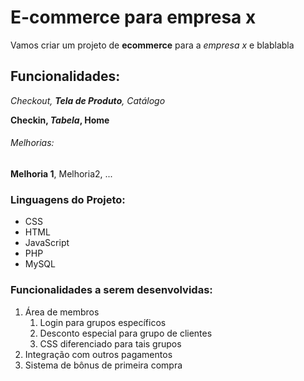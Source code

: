 # E-commerce para empresa x
Vamos criar um projeto de **ecommerce** para a *empresa x* e blablabla

## Funcionalidades:
_Checkout, **Tela de Produto**, Catálogo_

**Checkin, _Tabela_, Home**

###### Melhorias:
__Melhoria 1__, Melhoria2, ...

### Linguagens do Projeto:
* CSS
* HTML
* JavaScript
* PHP
* MySQL

### Funcionalidades a serem desenvolvidas:
1. Área de membros
    1. Login para grupos específicos
    2. Desconto especial para grupo de clientes
    3. CSS diferenciado para tais grupos
2. Integração com outros pagamentos
3. Sistema de bônus de primeira compra